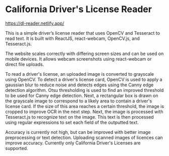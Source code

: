 # California Driver's License Reader

https://dl-reader.netlify.app/

This is a simple driver’s license reader that uses OpenCV and Tesseract to read text. It is built with ReactJS, react-webcam, OpenCV.js, and Tesseract.js.

The website scales correctly with differing screen sizes and can be used on mobile devices. It allows webcam screenshots using react-webcam or direct file uploads.

To read a driver's license, an uploaded image is converted to grayscale using OpenCV. To detect a driver's license card, OpenCV is used to apply a gaussian blur to reduce noise and detects edges using the Canny edge detection algorithm. Otsu thresholding is used to find an improved threshold to be used for Canny edge detection. Next, a rectangular box is drawn on the grayscale image to correspond to a likely area to contain a driver's license card. If the size of this area reaches a certain threshold, the image is cropped to improve OCR in the next step. Next, the image is processed with Tesseract.js to recognize text on the image. This text is then processed using regular expressions to set each field of the outputted text.

Accuracy is currently not high, but can be improved with better image preprocessing or text detection. Uploading scanned images of licences can improve accuracy. Currently only California Driver's Licenses are supported.
